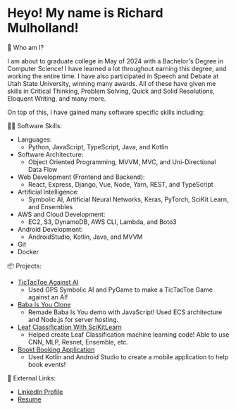 # Heyo! My name is Richard Mulholland!

🧑 Who am I?

I am about to graduate college in May of 2024 with a Bachelor's Degree in Computer Science! I have learned a lot throughout earning this degree, and working the entire time. I have also participated in Speech and Debate at Utah State University, winning many awards. All of these have given me skills in Critical Thinking, Problem Solving, Quick and Solid Resolutions, Eloquent Writing, and many more.

On top of this, I have gained many software specific skills including:

👨‍💻 Software Skills:
* Languages:
  * Python, JavaScript, TypeScript, Java, and Kotlin
* Software Architecture:
  * Object Oriented Programming, MVVM, MVC, and Uni-Directional Data Flow 
* Web Development (Frontend and Backend):
  * React, Express, Django, Vue, Node, Yarn, REST, and TypeScript
* Artificial Intelligence:
  * Symbolic AI, Artificial Neural Networks, Keras, PyTorch, SciKit Learn, and Ensembles
* AWS and Cloud Development:
  * EC2, S3, DynamoDB, AWS CLI, Lambda, and Boto3
* Android Development:
  * AndroidStudio, Kotlin, Java, and MVVM
* Git
* Docker

📦 Projects:
* [TicTacToe Against AI](https://github.com/Mulhollandrl/GPSTicTacToeAI)
  * Used GPS Symbolic AI and PyGame to make a TicTacToe Game against an AI!
* [Baba Is You Clone](https://github.com/Mulhollandrl/Baba-Clone-Big-Blue)
  * Remade Baba Is You demo with JavaScript! Used ECS architecture and Node.js for server hosting.
* [Leaf Classification With SciKitLearn](https://github.com/elkuno/MLGroupProject)
  * Helped create Leaf Classification machine learning code! Able to use CNN, MLP, Resnet, Ensemble, etc.
* [Bookt Booking Application](https://github.com/Mulhollandrl/Bookt)
  * Used Kotlin and Android Studio to create a mobile application to help book events!

🔗 External Links:
* [LinkedIn Profile](https://www.linkedin.com/in/richard-mulholland-a2009b210/)
* [Resume](https://docs.google.com/document/d/1g4u1MCH9zt4Mk35BgG5Hq-P-YXBH1XwyiCiI9ZBGRAY/edit?usp=sharing)
